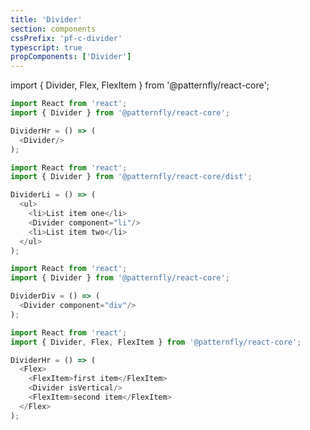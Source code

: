 ```yaml
---
title: 'Divider'
section: components
cssPrefix: 'pf-c-divider'
typescript: true 
propComponents: ['Divider']
---
```

import { Divider, Flex, FlexItem } from '@patternfly/react-core';

```js title=Using-hr-(default)
import React from 'react';
import { Divider } from '@patternfly/react-core';

DividerHr = () => (
  <Divider/>
);
```

```js title=Using-li
import React from 'react';
import { Divider } from '@patternfly/react-core/dist';

DividerLi = () => (
  <ul>
    <li>List item one</li>
    <Divider component="li"/>
    <li>List item two</li>
  </ul>
);
```

```js title=Using-div
import React from 'react';
import { Divider } from '@patternfly/react-core';

DividerDiv = () => (
  <Divider component="div"/>
);
```

```js title=Vertical-in-flex-layout
import React from 'react';
import { Divider, Flex, FlexItem } from '@patternfly/react-core';

DividerHr = () => (
  <Flex>
    <FlexItem>first item</FlexItem>
    <Divider isVertical/>
    <FlexItem>second item</FlexItem>
  </Flex>
);
```
